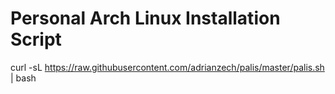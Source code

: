 # Personal Arch Linux Installation Script

curl -sL https://raw.githubusercontent.com/adrianzech/palis/master/palis.sh | bash
